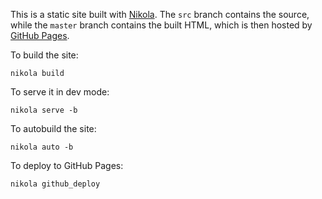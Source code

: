 This is a static site built with [Nikola](https://getnikola.com/). The `src`
branch contains the source, while the `master` branch contains the built HTML,
which is then hosted by [GitHub Pages](https://pages.github.com/).

To build the site:

    nikola build

To serve it in dev mode:

    nikola serve -b

To autobuild the site:

    nikola auto -b

To deploy to GitHub Pages:

    nikola github_deploy
